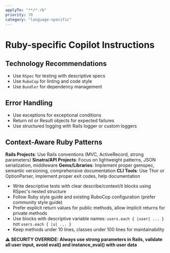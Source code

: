 ```yaml
---
applyTo: "**/*.rb"
priority: 70
category: "language-specific"
---
```


# Ruby-specific Copilot Instructions

## Technology Recommendations

- Use `RSpec` for testing with descriptive specs
- Use `RuboCop` for linting and code style
- Use `Bundler` for dependency management

## Error Handling

- Use exceptions for exceptional conditions
- Return nil or Result objects for expected failures
- Use structured logging with Rails logger or custom loggers

## Context-Aware Ruby Patterns

**Rails Projects**: Use Rails conventions (MVC, ActiveRecord, strong parameters)
**Sinatra/API Projects**: Focus on lightweight patterns, JSON serialization, middleware
**Gems/Libraries**: Implement proper gemspec, semantic versioning, comprehensive documentation
**CLI Tools**: Use Thor or OptionParser, implement proper exit codes, help documentation

- Write descriptive tests with clear describe/context/it blocks using RSpec's nested structure
- Follow Ruby style guide and existing RuboCop configuration (prefer community style guide)
- Prefer explicit return values for public methods, allow implicit returns for private methods
- Use blocks with descriptive variable names: `users.each { |user| ... }` not `users.each { |u| ... }`
- Keep methods under 10 lines, classes under 100 lines for maintainability

**⚠️ SECURITY OVERRIDE: Always use strong parameters in Rails, validate all user input, avoid eval() and instance_eval() with user data**
